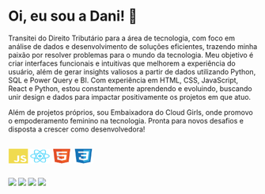 # Oi, eu sou a Dani! 👋

Transitei do Direito Tributário para a área de tecnologia, com foco em análise de dados e desenvolvimento de soluções eficientes, trazendo minha paixão por resolver problemas para o mundo da tecnologia. Meu objetivo é criar interfaces funcionais e intuitivas que melhorem a experiência do usuário, além de gerar insights valiosos a partir de dados utilizando Python, SQL e Power Query e BI. Com experiência em HTML, CSS, JavaScript, React e Python, estou constantemente aprendendo e evoluindo, buscando unir design e dados para impactar positivamente os projetos em que atuo.

Além de projetos próprios, sou Embaixadora do Cloud Girls, onde promovo o empoderamento feminino na tecnologia. Pronta para novos desafios e disposta a crescer como desenvolvedora!

<div style="display: inline_block"><br>
  <img align="center" alt="Dani-Js" height="30" width="40" src="https://raw.githubusercontent.com/devicons/devicon/master/icons/javascript/javascript-plain.svg">
  <img align="center" alt="Dani-React" height="30" width="40" src="https://raw.githubusercontent.com/devicons/devicon/master/icons/react/react-original.svg">
  <img align="center" alt="Dani-HTML" height="30" width="40" src="https://raw.githubusercontent.com/devicons/devicon/master/icons/html5/html5-original.svg">
  <img align="center" alt="Dani-CSS" height="30" width="40" src="https://raw.githubusercontent.com/devicons/devicon/master/icons/css3/css3-original.svg">
 </div>

  ##
 
<div> 
  <a href="https://www.instagram.com/danlsena/" target="_blank"><img src="https://img.shields.io/badge/-Instagram-%23E4405F?style=for-the-badge&logo=instagram&logoColor=white" target="_blank"></a>
  <a href="https://discord.gg/3PuK9jm5TN" target="_blank"><img src="https://img.shields.io/badge/Discord-7289DA?style=for-the-badge&logo=discord&logoColor=white" target="_blank"></a> 
  <a href = "mailto:daniele1sena@gmail.com"><img src="https://img.shields.io/badge/-Gmail-%23333?style=for-the-badge&logo=gmail&logoColor=white" target="_blank"></a>
  <a href="https://www.linkedin.com/in/danielelsena/" target="_blank"><img src="https://img.shields.io/badge/-LinkedIn-%230077B5?style=for-the-badge&logo=linkedin&logoColor=white" target="_blank"></a> 
  
</div>



